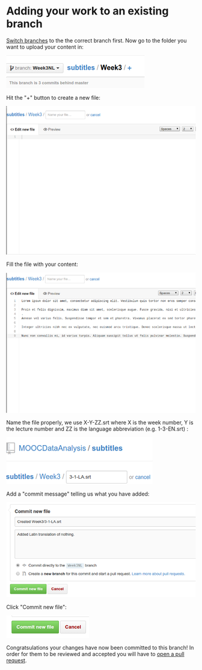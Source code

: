 # Adding your work to an existing branch

[Switch branches](./switchingBranches.md) to the the correct branch first.
Now go to the folder you want to upload your content in:

![Switch to the correct directory](figures/upload0.png)

Hit the "+" button to create a new file:

![Create a new file](figures/upload1.png)

Fill the file with your content:

![Put content in the file](figures/upload2.png)

Name the file properly, we use X-Y-ZZ.srt where X is the week number, Y is the lecture number and ZZ is the language abbreviation (e.g. 1-3-EN.srt) : 

![Name the file](figures/upload3.png)

Add a "commit message" telling us what you have added:

![Add a commit message](figures/upload4.png)

Click "Commit new file":

![Commit new file](figures/upload5.png)

Congratsulations your changes have now been committed to this branch! In order
for them to be reviewed and accepted you will have to [open a pull
request](./pullRequest.md).
